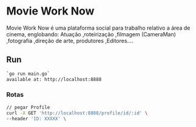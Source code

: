 # Movie Work Now

Movie Work Now é uma plataforma social para trabalho relativo a área de cinema, englobando:
Atuação ,roteirização ,filmagem (CameraMan) ,fotografia ,direção de arte, produtores ,Editores....


## Run
```sh
`go run main.go`
available at: http://localhost:8888
```

### Rotas
```sh
// pegar Profile
curl -X GET 'http://localhost:8888/profile/id/:id' \
--header 'ID: XXXXX' \

```